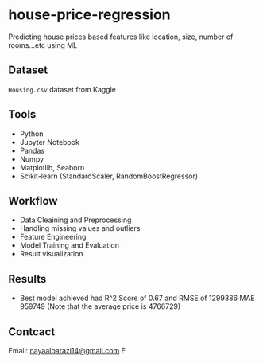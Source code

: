 # house-price-regression
Predicting house prices based features like location, size, number of rooms...etc using ML

## Dataset
`Housing.csv` dataset from Kaggle

## Tools
- Python
- Jupyter Notebook
- Pandas
- Numpy
- Matplotlib, Seaborn
- Scikit-learn (StandardScaler, RandomBoostRegressor)

## Workflow
- Data Cleaining and Preprocessing
- Handling missing values and outliers
- Feature Engineering
- Model Training and Evaluation
- Result visualization

## Results
- Best model achieved had R^2 Score of 0.67 and RMSE of 1299386 MAE 959749 (Note that the average price is 4766729)


## Contcact
Email: nayaalbarazi14@gmail.com
E
